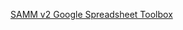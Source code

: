 [SAMM v2 Google Spreadsheet Toolbox](https://docs.google.com/spreadsheets/d/1Vm0nD0z0m6ocxOQF3hvB9rHKqBHeIcT88wr-tjn_8sI/edit#gid=1716553355)
